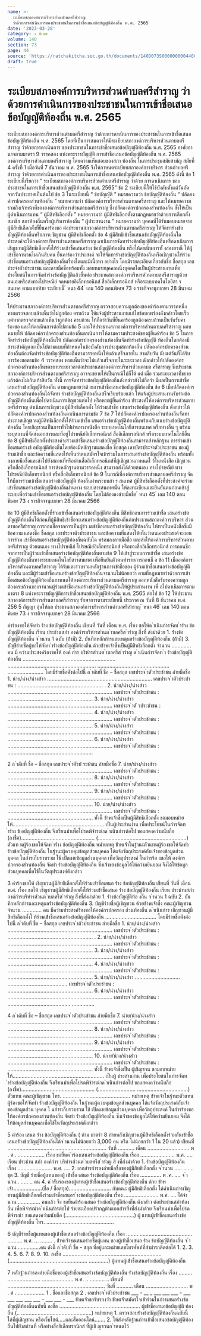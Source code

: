 ```yaml
---
name: >-
  ระเบียบสภาองค์การบริหารส่วนตำบลศรีสำราญ
  ว่าด้วยการดำเนินการของประชาชนในการเข้าชื่อเสนอข้อบัญญัติท้องถิ่น พ.ศ. 2565
date: '2023-03-28'
category: ง พิเศษ
volume: 140
section: 73
page: 44
source: 'https://ratchakitcha.soc.go.th/documents/140D073S0000000004400.pdf'
draft: true
---
```


# ระเบียบสภาองค์การบริหารส่วนตำบลศรีสำราญ ว่าด้วยการดำเนินการของประชาชนในการเข้าชื่อเสนอข้อบัญญัติท้องถิ่น พ.ศ. 2565

ระเบียบสภาองค์การบริหารส่วนตำบลศรีสำราญ ว่าด้วยการดาเนินการของประชาชนในการเข้าชื่อเสนอข้อบัญญัติท้องถิ่น พ.ศ. 2565 โดยที่เป็นการสมควรให้มีระเบียบสภาองค์การบริหารส่วนตาบลศรีสำราญ ว่าด้วยการดาเนินการ ของประชาชนในการเข้าชื่อเสนอข้อบัญญัติท้องถิ่น พ.ศ. 2565 อาศัยอานาจตามมาตรา 9 วรรคสอง แห่งพระราชบัญญัติ การเข้าชื่อเสนอข้อบัญญัติท้องถิ่น พ.ศ. 2565 องค์การบริหารส่วนตาบลศรีสาราญ โดยความเห็นชอบของสภา ท้องถิ่น ในการประชุมสมัยสามัญ สมัยที่ 4 ครั้งที่ 1 เมื่อวันที่ 7 ธันวาคม พ.ศ. 2565 จึงให้กาหนดระเบียบสภาองค์การบริหาร ส่วนตำบลศรีสำราญ ว่าด้วยการดำเนินการของประชาชนในการเข้าชื่อเสนอข้อบัญญัติท้องถิ่น พ.ศ. 2565 ดังนี้ ข้อ 1 ระเบียบนี้เรียกว่า “ ระเบียบสภาองค์การบริหารส่วนตำบลศรีสำราญ ว่าด้วย การดาเนินการ ของประชาชนในการเข้าชื่อเสนอข้อบัญญัติท้องถิ่น พ.ศ. 2565” ข้อ 2 ระเบียบนี้ให้ใช้บังคับตั้งแต่วันถัดจากวันประกาศเป็นต้นไป ข้อ 3 ในระเบียบนี้ “ ข้อบัญญัติ ” หมายความว่า ข้อบัญญัติท้องถิ่น “ ปลัดอง ค์กรปกครองส่วนท้องถิ่น ” หมายความว่า ปลัดองค์การบริหารส่วนตาบลศรีสาราญ และให้หมายความรวมถึงเจ้าหน้าที่ขององค์การบริหารส่วนตาบลศรีสำราญ ซึ่งปลัดองค์กรปกครองส่วนท้องถิ่น สั่งให้เป็นผู้ดำเนินการแทน “ ผู้มีสิทธิเลือกตั้ง ” หมายความว่า ผู้มีสิทธิเลือกตั้งตามกฎหมายว่าด้วยการเลือกตั้งสมาชิก สภาท้องถิ่นหรือผู้บริหารท้องถิ่น “ ผู้ประสานงาน ” หมายความว่า บุคคลที่ได้รับมอบหมายจากผู้มีสิทธิเลือกตั้งที่ยื่นคาร้องขอ ต่อประธานสภาองค์การบริหารส่วนตาบลศรีสาราญ ให้จัดทาร่างข้อบัญญัติท้องถิ่นหรือการเ ชิญชวน ผู้มีสิทธิเลือกตั้ง ข้อ 4 ผู้มีสิทธิเข้าชื่อเสนอข้อบัญญัติท้องถิ่นใดประสงค์จะให้องค์การบริหารส่วนตาบลศรีสาราญ ดาเนินการจัดทาร่างข้อบัญญัติท้องถิ่นหรือดาเนินการเชิญชวนผู้มีสิทธิเลือกตั้งให้ร่วมเข้าชื่อเสนอร่าง ข้อบัญญัติท้องถิ่น หรือให้ดาเนินการทั้ งสองกรณี ให้ผู้เข้าชื่อจานวนไม่เกินสิบคน ยื่นคาร้องว่าประสงค์ จะให้จัดทาร่างข้อบัญญัติท้องถิ่นหรือเชิญชวนให้ร่วมเข้าชื่อเสนอร่างข้อบัญญัติท้องถิ่นเรื่องใดและมีเนื้อหา อย่างไร โดยมีรายละเอียดเกี่ยวกับชื่อ ชื่อสกุล เลขประจำตัวประชาชน และลายมือชื่อพร้อมทั้ง มอบหมายบุคคลหนึ่งบุคคลใดเป็นผู้ประสานงานเพื่อประโยชน์ในการจัดทำร่างข้อบัญญัติแล้วยื่นต่อ ประธานสภาองค์การบริหารส่วนตาบลศรีสาราญด้วยตนเองหรือส่งทางไปรษณีย์ จดหมายอิเล็กทรอนิกส์ สื่ออิเล็กทรอนิกส์ หรือระบบเทคโนโลยีสา ร สนเทศ ตามแบบท้าย ระเบียบนี้ ้ หนา 44 ่ เลม 140 ตอนพิเศษ 73 ง ราชกิจจานุเบกษา 28 มีนาคม 2566

ให้ประธานสภาองค์การบริหารส่วนตาบลศรีสำราญ ตรวจสอบความถูกต้องของคำร้องตามวรรคหนึ่ง หากตรวจสอบแล้วเห็นว่าไม่ถูกต้อง ครบถ้วน ให้แจ้งผู้ประสานงานแก้ไขข้อบกพร่องดังกล่าวโดยเร็ว แต่หากตรวจสอบแล้วเห็นว่าถูกต้อง ครบถ้วน ให้ถือว่าวันที่ยื่นคาร้องถูกต้องครบถ้วนเป็นวันรับคาร้องขอ และให้ดาเนินการต่อไปตามข้อ 5 และให้ประธานสภาองค์การบริหารส่วนตาบลศรีสาราญ มอบหมายให้ ปลัดองค์กรปกครองส่วนท้องถิ่นดาเนินการให้ตามความประสงค์ของผู้ยื่นคำร้อง ข้อ 5 ในการจัดทำร่างข้อบัญญัติท้องถิ่นให้ ปลัดองค์กรปกครองส่วนท้องถิ่นจัดทำร่างข้อบัญญัติ ท้องถิ่นโดยต้องมีสาระสำคัญและเป็นไปตามแบบที่กำหนดในข้อบังคับการประชุมสภาท้องถิ่น ปลัดองค์กรปกครองส่วนท้องถิ่นต้องจัดทำร่างข้อบัญญัติท้องถิ่นตามวรรคหนึ่งให้แล้วเสร็จภายใน สามสิบวัน นับแต่วันที่ได้รับการร้องขอตามข้อ 4 วรรคสอง หากเห็นว่าจะไม่แล้วเสร็จภายในระยะเวลา ดังกล่าวให้ปลัดองค์กรปกครองส่วนท้องถิ่นขอขยายระยะเวลาต่อประธานสภาองค์การบริหารส่วนตาบล ศรีสาราญ ซึ่งประธานสภาองค์การบริหารส่วนตาบลศรีสาราญ อาจจะขยายให้เป็นกรณีไปก็ได้ แต่ เมื่อ รวมระยะเวลาที่ขยายแล้วต้องไม่เกินเก้าสิบวัน ทั้งนี้ การจัดทาร่างข้อบัญญัติท้องถิ่นดังกล่าวยังไม่ถือว่า มีผลเป็นการเข้าชื่อเสนอร่างข้อบัญญัติท้องถิ่น ตามกฎหมายว่าด้วยการเข้าชื่อเสนอข้อบัญญัติท้องถิ่น ข้อ 6 เมื่อปลัดองค์กรปกครองส่วนท้องถิ่นได้จัดทา ร่างข้อบัญญัติท้องถิ่นเสร็จเรียบร้อยแล้ว ให้แจ้งผู้ประสานงานรับร่างข้อบัญญัติท้องถิ่นเพื่อไปดาเนินการเชิญชวนต่อไป หรือหากผู้ยื่นคำร้อง ประสงค์ให้องค์การบริหารส่วนตาบลศรีสำราญ ดำเนินการเชิญชวนผู้มีสิทธิเลือกตั้ง ให้ร่วมเข้าชื่อ เสนอร่างข้อบัญญัติท้องถิ่น ดังกล่าวให้ปลัดองค์กรปกครองส่วนท้องถิ่นดาเนินการตามข้อ 7 ข้อ 7 ให้ปลัดองค์กรปกครองส่วนท้องถิ่นจัดทาประกาศเชิญชวนผู้มีสิทธิเลือกตั้งให้ร่วมเข้าชื่อ เสนอร่างข้อบัญญัติท้องถิ่นพร้อมกับแนบร่างข้อบัญญัติท้องถิ่น โดยเชิญชวนเป็นการทั่วไปผ่านทางหนังสือ ระบบเทคโนโลยีสารสนเทศ หรือทางอื่น ๆ พร้อมระบุสถานที่จัดส่งเอกสารและที่อยู่ไปรษณีย์อิเล็กทรอนิกส์ สื่ออิเล็กทรอนิกส์ หรือระบบเทคโนโลยีอื่น ข้อ 8 ผู้มีสิทธิเลือกตั้งประสงค์จะร่วมเข้าชื่อเสนอร่างข้อบัญญัติท้องถิ่นสามารถส่งหลักฐาน การร่วมเข้าชื่อเสนอร่างข้ อบัญญัติท้องถิ่นโดยต้องมีหลักฐานแสดงชื่อ ชื่อสกุล เลขบัตรประจำตัวประชาชน ของผู้ร่วมเข้าชื่อ และข้อความที่แสดงให้เห็นว่าตนสมัครใจเข้าร่วมในการเสนอร่างข้อบัญญัติท้องถิ่น พร้อมทั้งลงลายมือชื่อและส่งไปยังสถานที่หรือผ่านสื่ออิเล็กทรอนิกส์ที่ผู้เชิญชวนกาหนดไ ว้ในหนังสือ เชิญชวนหรือสื่ออิเล็กทรอนิกส์ การส่งหลักฐานตามวรรคหนึ่ง สามารถส่งได้ด้วยตนเอง ทางไปรษณีย์ ทางไปรษณีย์อิเล็กทรอนิกส์ หรือสื่ออิเล็กทรอนิกส์ ข้อ 9 ในกรณีที่องค์การบริหารส่วนตาบลศรีสำราญ จัดให้มีการร่วมเข้าชื่อเสนอร่างข้อบัญญัติ ท้องถิ่นผ่านระบบสา ร สนเทศ ผู้มีสิทธิเลือกตั้งที่ประสงค์จะร่วมเข้าชื่อเสนอร่างข้อบัญญัติท้องถิ่นผ่านทาง ระบบสารสนเทศนั้น ให้ลงทะเบียนและยืนยันตนก่อนเข้าสู่ระบบเพื่อร่วมเข้าชื่อเสนอร่างข้อบัญญัติท้องถิ่น โดยไม่ต้องลงลำยมือชื่อ ้ หนา 45 ่ เลม 140 ตอนพิเศษ 73 ง ราชกิจจานุเบกษา 28 มีนาคม 2566

ข้อ 10 ผู้มีสิทธิเลือกตั้งที่ร่วมเข้าชื่อเสนอร่างข้อบัญญัติท้องถิ่น มีสิทธิถอนการร่วมเข้าชื่อ เสนอร่างข้อบัญญัติท้องถิ่นได้ก่อนที่ผู้มีสิทธิเข้าชื่อจะเสนอร่างข้อบัญญัติท้องถิ่นต่อประธานสภาองค์การบริหาร ส่วนตาบลศรีสำราญ การถอนชื่อจากการเป็นผู้ร่ว มเข้าชื่อเสนอร่างข้อบัญญัติท้องถิ่น ให้ทาเป็นหนังสือซึ่งมีข้อความ แสดงชื่อ ชื่อสกุล เลขประจาตัวประชาชน และข้อความที่แสดงให้เห็นว่าตนเองประสงค์จะถอนการร่วม เข้าชื่อเสนอร่างข้อบัญญัติท้องถิ่นฉบับใด พร้อมลงลายมือชื่อ และส่งให้องค์การบริหารส่วนตาบลศรีสำราญ ด้วยตนเอง ทางไปรษณีย์ ไปรษณีย์อิเล็กทรอนิกส์ หรือทางสื่ออิเล็กทรอนิกส์ การถอนชื่อจากการเป็นผู้ร่วมเข้าชื่อเสนอร่างข้อบัญญัติท้องถิ่นตามข้อ 9 ให้เข้าสู่ระบบการเข้าชื่อ เสนอร่างข้อบัญญัติท้องถิ่นทางระบบเทคโนโลยีสารสนเทศ เพื่อยืนยันตัวตนทำรายการถอนชื่ อ ข้อ 11 เมื่อองค์การบริหารส่วนตาบลศรีสาราญ ได้รับและรวบรวมหลักฐานการเข้าชื่อของ ผู้ร่วมเข้าชื่อเสนอร่างข้อบัญญัติท้องถิ่น และมีผู้ร่วมเข้าชื่อเสนอร่างข้อบัญญัติท้องถิ่นจานวนไม่น้อยกว่า ตามที่กฎหมายว่าด้วยการเข้าชื่อเสนอข้อบัญญัติท้องถิ่นกาหนดให้องค์การบริหารส่วนตาบลศรีสาราญ ออกหนังสือรับรองความถูกต้องครบถ้วนของจานวนผู้ร่วมเข้าชื่อเสนอร่างข้อบัญญัติท้องถิ่นให้ผู้ประสานงาน เพื่ อไปดาเนินการตามมาตรา 8 แห่งพระราชบัญญัติการเข้าชื่อเสนอข้อบัญญัติท้องถิ่น พ.ศ. 2565 ต่อไป ข้อ 12 ให้ประธานสภาองค์การบริหารส่วนตาบลศรีสำราญ รักษาการตามระเบียบนี้ ประกาศ ณ วันที่ 8 ธันวาคม พ.ศ. 256 5 กัญญา อุ่นให้ผล ประธานสภาองค์การบริหารส่วนตำบลศรีสำราญ ้ หนา 46 ่ เลม 140 ตอนพิเศษ 73 ง ราชกิจจานุเบกษา 28 มีนาคม 2566

คําร้องขอให้จัดทํา ร่ําง ข้อบัญญัติท้องถิ่น เขียนที่ วันที่ เดือน พ.ศ. เรื่อง ขอให้ด ําเนินกํารจัดท ําร่ําง ข้อบัญญัติท้องถิ่น เรียน ประธํานสภํา องค์กํารบริหํารส่วนต ําบลศรีส ํารําญ สิ่งที่ ส่งมําด้วย 1. ร่ํางข้อบัญญัติท้องถิ่น จ ํานวน 1 ฉบับ (ถ้ํามี) 2. บันทึกหลักกํารและเหตุผลร่ํางข้อบัญญัติท้องถิ่น (ถ้ํามี) 3. บัญชีรํายชื่อผู้ขอให้จัดท ําร่ํางข้อบัญญัติท้องถิ่น ด้วยข้ําพเจ้ําซึ่งเป็นผู้มีสิทธิเลือกตั้ง จํานวน ............. คน มี ควํามประสงค์ร้องขอให้ องค์ กําร บริหํารส่วนต ําบลศรีส ํารําญ ด ําเนินกํารจัดท ํา ร่ํางข้อบัญญัติท้องถิ่น .............................................................. ........................................................... ................................................ ........................ โดยมีรํายชื่อดังต่อไปนี้ ล ําดับที่ ชื่อ – ชื่อสกุล เลขประจ ําตัวประชําชน ลํายมือชื่อ 1. นําย/นําง/นํางสําว ...................................................................... เลขประจ ําตัวประชําชน : ......................................................... . 2. นําย/นําง/นํางสําว ...................................................................... เลขประจ ําตัวประชําชน : ......................................................... 3. นําย/นําง/นํางสําว ...................................................................... เลขประจ ําตั วประชําชน : ......................................................... 4. นําย/นําง/นํางสําว ...................................................................... เลขประจ ําตัวประชําชน : ......................................................... 5. นําย/นําง/นํางสําว ...................................................................... เลขประจ ําตัวประชําชน : ......................................................... 6. นําย/นําง/นํางสําว ...................................................................... เลขประจ ําตัวประชําชน : .........................................................

2 ล ําดับที่ ชื่อ – ชื่อสกุล เลขประจ ําตัวป ระชําชน ลํายมือชื่อ 7. นําย/นําง/นํางสําว ...................................................................... เลขประจ ําตัวประชําชน : ......................................................... 8. นําย/นําง/นํางสําว ...................................................................... เลขประจ ําตัวประชําชน : ......................................................... 9. นําย/นําง/นํางสําว ...................................................................... เลขประจ ําตัวประชําชน : ......................................................... 10. นําย/นําง/นํางสําว ...................................................................... เลขประจ ําตัวประชําชน : ......................................................... ทั้งนี้ ข้ําพเจ้ําซึ่งเป็นผู้มีสิทธิเลือกตั้ง ขอมอบหมํายให้............................................................. เป็นผู้ประสํานงําน เพื่อประโยชน์ในกํารจัดท ําร่ําง ข้ อบัญญัติท้องถิ่น จึงเรียนมําเพื่อโปรดพิจํารณําด ําเนินกํารต่อไป ขอแสดงควํามนับถือ (ลงชื่อ)................................................. (...........................................................) ตัวแท นผู้ร้องขอให้จัดท ําร่ําง ข้อบัญญัติท้องถิ่น หมํายเหตุ ข้ําพเจ้ําในฐํานะตัวแทนผู้ร้องขอให้จัดทํา ร่ํางข้อบัญญัติท้องถิ่น ในฐํานะผู้ควบคุมข้อมูลส่วนบุคคล ได้แจ้งวัตถุประสงค์กับเจ้ําของข้อมูลส่วน บุคคล ในกํารเก็บรวบรวม ใช้ เปิดเผยข้อมูลส่วนบุคคล เพื่อวัตถุประสงค์ ในกํารร้อ งขอให้ องค์กรปกครองส่วนท้องถิ่น จัดทํา ร่ํางข้อบัญญัติท้องถิ่น ซึ่งเจ้ําของข้อมูลได้ให้ควํามยินยอม จึงได้ให้ข้อมูลส่วนบุคคลเพื่อใช้ในวัตถุประสงค์ดังกล่ําว

3 คําร้องขอให้ เชิญชวนผู้มีสิทธิเลือกตั้งให้ร่วมเข้ําชื่อเสนอ ร่ําง ข้อบัญญัติท้องถิ่น เขียนที่ วันที่ เดือน พ.ศ. เรื่อง ขอให้ เชิญชวนผู้มีสิทธิเลือกตั้งให้ร่วมเข้ําชื่อเสนอ ร่ําง ข้อบัญญัติท้องถิ่น เรียน ประธํานสภํา องค์กํารบริหํารส่วนต ําบลศรีส ํารําญ สิ่งที่ส่งมําด้วย 1. ร่ํางข้อบัญญัติท้อ งถิ่น จ ํานวน 1 ฉบับ 2. บันทึกหลักกํารและเหตุผลร่ํางข้อบัญญัติท้องถิ่น 3. บัญชีรํายชื่อผู้เชิญชวน ด้วยข้ําพเจ้ําซึ่ง คณะผู้เชิญชวน จํานวน ............. คน มีควํามประสงค์ร้องขอให้องค์กรปกครอง ส่วนท้องถิ่น ด ําเนินกําร เชิญชวนผู้มีสิทธิเลือกตั้งใ ห้ร่วมเข้ําชื่อเสนอร่ํางข้อบัญญัติท้องถิ่น .................................. โดยมีรํายชื่อดังต่อไปนี้ ล ําดับที่ ชื่อ – ชื่อสกุล เลขประจ ําตัวประชําชน ลํายมือชื่อ 1. นําย/นําง/นํางสําว ...................................................................... เลขประจ ําตัวประชําชน : ......................................................... . 2. นําย/นําง/นํางสําว ...................................................................... เลขประจ ําตัวประชําชน : ......................................................... 3. นําย/นําง/นํางสําว ...................................................................... เลขประจ ําตัวประชําชน : ......................................................... 4. นําย/นําง/นํางสําว ...................................................................... เลขประจ ําตัวประชําชน : ......................................................... 5. นําย/นําง/นํางสําว .............................. ........................................ เลขประจ ําตัวประชําชน : ......................................................... 6. นําย/นําง/นํางสําว ...................................................................... เลขประจ ําตัวประชําชน : .......................................... ...............

4 ล ําดับที่ ชื่อ – ชื่อสกุล เลขประจ ําตัวประชําชน ลํายมือชื่อ 7. นําย/นําง/นํางสําว ...................................................................... เลขประจ ําตัวประชําชน : ......................................................... 8. นําย/นําง/นํางสําว ...................................................................... เลขประจ ําตัวประชําชน : ......................................................... 9. นําย/นําง/นํางสําว ...................................................................... เลขประจ ําตัวประชําชน : ......................................................... 10. นํา ย/นําง/นํางสําว ...................................................................... เลขประจ ําตัวประชําชน : ......................................................... ทั้งนี้ ข้ําพเจ้ําซึ่งเป็น ผู้เชิญชวน ขอมอบหมํายให้............................................................. เป็นผู้ ประสํานงําน เพื่อประโยชน์ในกํารจัดท ําร่ํางข้อบัญญัติท้องถิ่น จึงเรียนมําเพื่อโปรดพิจํารณําด ําเนินกํารต่อไป ขอแสดงควํามนับถือ (ลงชื่อ)................................................. (......................... ..................................) ตัวแทน คณะผู้เชิญชวน โทร. ............................................. หมํายเหตุ ข้ําพเจ้ําในฐํานะตัวแทนผู้ร้องขอให้จัดทํา ร่ํางข้อบัญญัติท้องถิ่น ในฐํานะผู้ควบคุมข้อมูลส่วนบุคคล ได้แจ้งวัตถุประสงค์กับเจ้ําของข้อมูลส่วน บุคคล ใ นกํารเก็บรวบรวม ใช้ เปิดเผยข้อมูลส่วนบุคคล เพื่อวัตถุประสงค์ ในกํารร้องขอให้องค์กรปกครองส่วนท้องถิ่น จัดทํา ร่ํางข้อบัญญัติท้องถิ่น ซึ่งเจ้ําของข้อมูลได้ให้ควํามยินยอม จึงได้ให้ข้อมูลส่วนบุคคลเพื่อใช้ในวัตถุประสงค์ดังกล่ําว

5 คําร้อง เสนอ ร่ําง ข้อบัญญัติท้องถิ่น ( ตําม มําตรํา 8 ภํายหลังเชิญชวนผู้มีสิทธิเลือกตั้งร่วมกันเข้ําชื่อ เสนอร่ํางข้อบัญญัติท้องถิ่นได้จ ํานวนไม่น้อยกว่ํา 3,000 คน หรือ ไม่น้อยกว่ํา 1 ใน 20 แล้ว) เขียนที่ ............................... .................................. วันที่ ........... เดือน ............................ พ . ศ . .................. เรื่อง ขอยื่นค ําร้องเสนอร่ํางข้อบัญญัติท้องถิ่น เรื่อง ....................... พ.ศ. .... เรียน ประธําน สภํา องค์กําร บริหํารส่วนต ําบลศรีส ํารําญ สิ่ งที่ส่งมําด้วย 1. ร่ํางข้อบัญญัติท้องถิ่น เรื่อง ....................... พ.ศ. .... 2. เอกสํารกํารลงลํายมือชื่อของผู้มีสิทธิเลือกตั้ง จ ํานวน ..... .. . .. ชุด 3. บัญชี รํายชื่อผู้แทนของผู้ เข้ําชื่อ เสนอ ร่ํางข้อบัญญัติท้องถิ่น เรื่อง .............. พ .ศ. .... จ ํานวน.. ..... .. คน 4. ค ํารับรองของผู้แทนผู้เข้ําชื่อเสนอร่ํางข้อบัญญัติท้องถิ่น ด้วย ข้ําพเจ้ํา...................(ชื่อ / ชื่อสกุล)............................ กับคณะ ผู้มีสิทธิเลือกตั้ง ได้ดําเนินกํารเชิญชวนผู้มีสิทธิเลือกตั้งร่วมเข้ําชื่อเสนอร่ ํางข้อบัญญัติท้องถิ่น เรื่อง ....................... พ.ศ. .... ได้จํานวน................ คนแล้ว จึง ขอยื่นคําร้องเสนอ ร่ํางข้อบัญญัติท้องถิ่น ดังกล่ําว ต่อประธํานสภําท้องถิ่น เพื่อพิจํารณําด ําเนินกํารต่อไป รํายละเอียดปรํากฏตํามเอกสํารสิ่งที่ส่งมําด้วย จึงเรียนมําเพื่อโปรด พิจํารณํา ขอแสดงควํามนับถือ (..............................................) ผู้ แทนผู้เข้ําชื่อเสนอร่ํางข้อบัญญัติท้องถิ่น โทร. .............................................

6 บัญชีรํายชื่อผู้แทนของผู้เข้ําชื่อเสนอร่ํางข้อบัญญัติท้องถิ่น เรื่อง ........ ................................... .......... พ.ศ. ... ........ . ข้ําพเจ้ําขอเสนอรํายชื่อผู้แทน ของผู้เข้ําชื่อเสนอ ร่ําง ข้อบัญญัติท้องถิ่น จ ํานวน................คน ดังนี้ ล ําดับที่ ชื่อ - สกุล ที่อยู่และหมํายเลขโทรศัพท์ที่สํามํารถติดต่อได้ 1. 2. 3. 4. 5. 6. 7. 8. 9. 10. ลงชื่อ .................................................................. (.................................................... .............) ผู้แทนผู้เข้ําชื่อเสนอร่ํางข้อบัญญัติท้องถิ่น

7 หลักฐํานกํารลงลํายมือชื่อของผู้เข้ําชื่อเสนอร่ํางข้อบัญญัติท้องถิ่น ร่ํางข้อบัญญัติท้องถิ่น เรื่อง ......... ...................... ..................... พ.ศ. .. .......... .. เขียนที่ ................................................................. วันที่ ........... เดือน ............................ พ . ศ . .................. 1 . ชื่อและชื่อสกุล 2 . เลขประจ ําตัวประชําชน ___ - __ _ ___ ___ ___ - ___ ___ ___ ___ ___ - ___ ___ - ___ ข้ําพเจ้ําขอรับรองว่ํา ข้ําพเจ้ําสมัครใจเข้ําร่วมในกํารเสนอร่ํางข้อบัญญัติท้องถิ่นฉบับนี้ ลงชื่อ ...................................................... ผู้เข้ําชื่อเสนอข้อบัญญัติ ท้องถิ่น (.. ...............................................) หมํายเหตุ 1. ตรวจสอบร่ํางข้อบัญญัติท้องถิ่นฉบับนี้ ได้ที่ผู้เชิญชวน หรือเว็บไซต์.....และสื่อออนไลน์....... 2. ให้ส่งหลักฐํานกํารเข้ําชื่อเสนอข้อบัญญัติท้องถิ่นไปยังสถํานที่ หรือทํางสื่ออิเล็กทรอนิกส์ ที่ผู้เชิ ญชวนก ําหนดไว้
